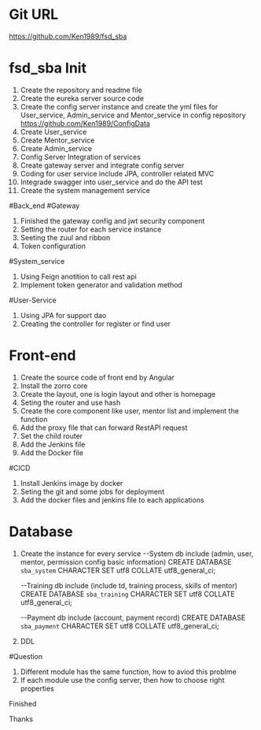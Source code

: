 # Git URL
https://github.com/Ken1989/fsd_sba
# fsd_sba Init

1. Create the repository and readme file
2. Create the eureka server source code 
3. Create the config server instance and create the yml files for User_service, Admin_service and Mentor_service in config repository
   https://github.com/Ken1989/ConfigData
4. Create User_service
5. Create Mentor_service
6. Create Admin_service
7. Config Server Integration of services
8. Create gateway server and integrate config server
9. Coding for user service include JPA, controller related MVC
10. Integrade swagger into user_service and do the API test 
11. Create the system management service

#Back_end
#Gateway
1. Finished the gateway config and jwt security component
2. Setting the router for each service instance
3. Seeting the zuul and ribbon
4. Token configuration 

#System_service
1. Using Feign anotition to call rest api 
2. Implement token generator and validation method

#User-Service
1. Using JPA for support dao 
2. Creating the controller for register or find user

# Front-end
1. Create the source code of front end by Angular
2. Install the zorro core 
3. Create the layout, one is login layout and other is homepage
4. Seting the router and use hash
5. Create the core component like user, mentor list and implement the function
6. Add the proxy file that can forward RestAPI request
7. Set the child router
8. Add the Jenkins file
9. Add the Docker file
 
#CICD
1. Install Jenkins image by docker
2. Seting the git and some jobs for deployment
3. Add the docker files and jenkins file to each applications

# Database
1. Create the instance for every service
 	--System db include (admin, user, mentor, permission config basic information)
 		CREATE DATABASE `sba_system` CHARACTER SET utf8 COLLATE utf8_general_ci;

 	--Training db include (include td, training process, skills of mentor)
 		CREATE DATABASE `sba_training` CHARACTER SET utf8 COLLATE utf8_general_ci;

 	--Payment db include (account, payment record)
 		CREATE DATABASE `sba_payment` CHARACTER SET utf8 COLLATE utf8_general_ci;

 2. DDL



#Question
1.	Different module has the same function, how to aviod this problme
2.	If each module use the config server, then how to choose right properties

Finished

Thanks